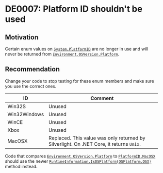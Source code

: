 <!--
F:System.PlatformID.Win32S
F:System.PlatformID.Win32Windows
F:System.PlatformID.WinCE
F:System.PlatformID.Xbox
F:System.PlatformID.MacOSX
-->

# DE0007: Platform ID shouldn't be used

## Motivation

Certain enum values on [`System.PlatformID`][PlatformID] are no longer in use and will never
be returned from [`Environment.OSVersion.Platform`][Platform].

## Recommendation

Change your code to stop testing for these enum members and make sure you use
the correct ones.

| ID           | Comment
|--------------|--------
| Win32S       | Unused
| Win32Windows | Unused
| WinCE        | Unused
| Xbox         | Unused
| MacOSX       | Replaced. This value was only returned by Silverlight. On .NET Core, it returns `Unix`.

Code that compares [`Environment.OSVersion.Platform`][Platform] to [`PlatformID.MacOSX`][PlatformID]
should use the newer [`RuntimeInformation.IsOSPlatform(OSPlatform.OSX)`][IsOSPlatform] method instead.

[IsOSPlatform]: https://docs.microsoft.com/dotnet/api/system.runtime.interopservices.runtimeinformation.isosplatform
[Platform]: https://docs.microsoft.com/dotnet/api/system.operatingsystem.platform
[PlatformID]: https://docs.microsoft.com/dotnet/api/system.platformid
